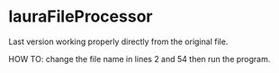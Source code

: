 # lauraFileProcessor

Last version working properly directly from the original file.

HOW TO:
change the file name in lines 2 and 54 then run the program.
